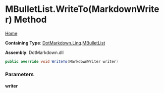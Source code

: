 # MBulletList\.WriteTo\(MarkdownWriter\) Method

[Home](../../../../README.md)

**Containing Type**: [DotMarkdown.Linq](../../README.md)\.[MBulletList](../README.md)

**Assembly**: DotMarkdown\.dll

```csharp
public override void WriteTo(MarkdownWriter writer)
```

### Parameters

#### writer

